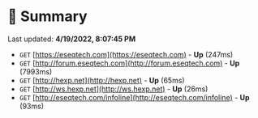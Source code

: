 # 📖 Summary
Last updated: **4/19/2022, 8:07:45 PM**

- `GET` [https://eseqtech.com](https://eseqtech.com) - **Up** (247ms)
- `GET` [http://forum.eseqtech.com](http://forum.eseqtech.com) - **Up** (7993ms)
- `GET` [http://hexp.net](http://hexp.net) - **Up** (65ms)
- `GET` [http://ws.hexp.net](http://ws.hexp.net) - **Up** (26ms)
- `GET` [http://eseqtech.com/infoline](http://eseqtech.com/infoline) - **Up** (93ms)
